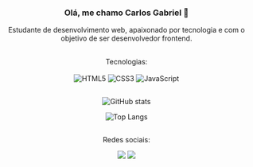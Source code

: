 <div align="center">

### Olá, me chamo Carlos Gabriel 👋<br/>
Estudante de desenvolvimento web, apaixonado por tecnologia e com o objetivo de ser desenvolvedor frontend.

##

Tecnologias: <br/>
<br/>
<img alt="HTML5" src="https://img.shields.io/badge/HTML5-E34F26?style=for-the-badge&logo=html5&logoColor=white">
<img alt="CSS3" src="https://img.shields.io/badge/CSS3-1572B6?style=for-the-badge&logo=css3&logoColor=white">
<img alt="JavaScript" src="https://img.shields.io/badge/JavaScript-323330?style=for-the-badge&logo=javascript&logoColor=F7DF1E">


##

![GitHub stats](https://github-readme-stats.vercel.app/api?username=carlsgabriel&show_icons=true&theme=vision-friendly-dark)

![Top Langs](https://github-readme-stats.vercel.app/api/top-langs/?username=carlsgabriel&layout=compact&theme=vision-friendly-dark)

##

Redes sociais:
<div> 
  <a href="https://www.linkedin.com/in/carlos-gabriel-539302315/" target="_blank"><img src="https://img.shields.io/badge/-LinkedIn-%230077B5?style=for-the-badge&logo=linkedin&logoColor=white" target="_blank"></a> 
  <a href="mailto:gomescarlosleite@gmail.com"><img src="https://img.shields.io/badge/-Gmail-%23333?style=for-the-badge&logo=gmail&logoColor=white" target="_blank"></a>
</div>

</div>

